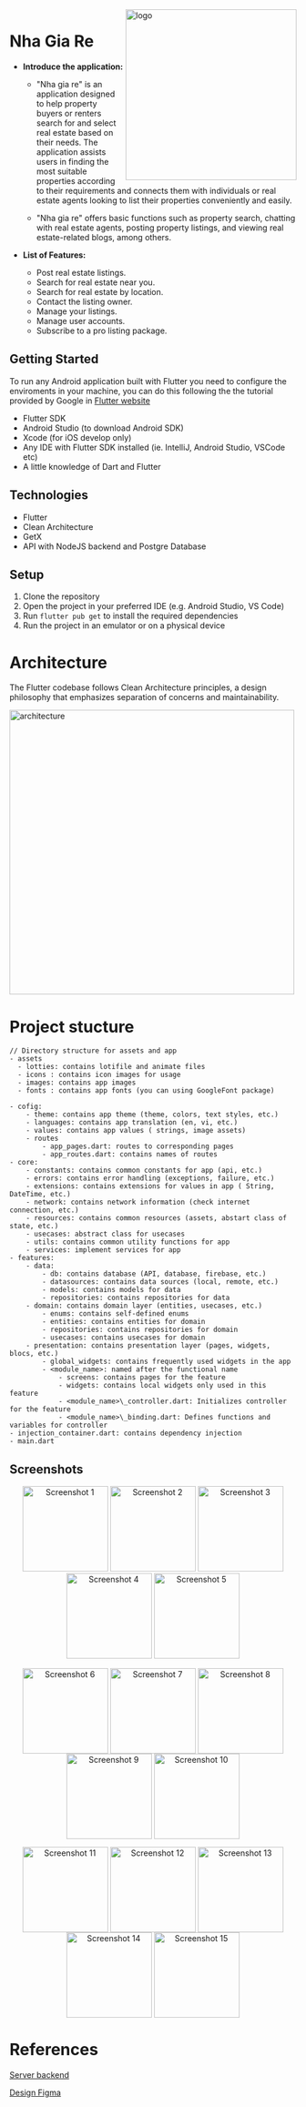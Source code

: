 <img align="right" width="300" alt="logo" src="assets/images/logo.png">

# Nha Gia Re

- **Introduce the application:**

  - "Nha gia re" is an application designed to help property buyers or renters search for and select real estate based on their needs. The application assists users in finding the most suitable properties according to their requirements and connects them with individuals or real estate agents looking to list their properties conveniently and easily.

  - "Nha gia re" offers basic functions such as property search, chatting with real estate agents, posting property listings, and viewing real estate-related blogs, among others.

- **List of Features:**
  - Post real estate listings.
  - Search for real estate near you.
  - Search for real estate by location.
  - Contact the listing owner.
  - Manage your listings.
  - Manage user accounts.
  - Subscribe to a pro listing package.

## Getting Started

To run any Android application built with Flutter you need to configure the enviroments in your machine, you can do this following the the tutorial provided by Google in [Flutter website](https://flutter.dev/docs/get-started/install)

- Flutter SDK
- Android Studio (to download Android SDK)
- Xcode (for iOS develop only)
- Any IDE with Flutter SDK installed (ie. IntelliJ, Android Studio, VSCode etc)
- A little knowledge of Dart and Flutter

## Technologies

- Flutter
- Clean Architecture
- GetX
- API with NodeJS backend and Postgre Database

## Setup

1. Clone the repository
2. Open the project in your preferred IDE (e.g. Android Studio, VS Code)
3. Run `flutter pub get` to install the required dependencies
4. Run the project in an emulator or on a physical device

# Architecture

The Flutter codebase follows Clean Architecture principles, a design philosophy that emphasizes separation of concerns and maintainability.

<img src="assets/images/architecture.png" alt="architecture" width="500">

# Project stucture

```
// Directory structure for assets and app
- assets
  - lotties: contains lotifile and animate files
  - icons : contains icon images for usage
  - images: contains app images
  - fonts : contains app fonts (you can using GoogleFont package)

- cofig:
    - theme: contains app theme (theme, colors, text styles, etc.)
    - languages: contains app translation (en, vi, etc.)
    - values: contains app values ( strings, image assets)
    - routes
        - app_pages.dart: routes to corresponding pages
        - app_routes.dart: contains names of routes
- core:
    - constants: contains common constants for app (api, etc.)
    - errors: contains error handling (exceptions, failure, etc.)
    - extensions: contains extensions for values in app ( String, DateTime, etc.)
    - network: contains network information (check internet connection, etc.)
    - resources: contains common resources (assets, abstart class of state, etc.)
    - usecases: abstract class for usecases
    - utils: contains common utility functions for app
    - services: implement services for app
- features:
    - data:
        - db: contains database (API, database, firebase, etc.)
        - datasources: contains data sources (local, remote, etc.)
        - models: contains models for data
        - repositories: contains repositories for data
    - domain: contains domain layer (entities, usecases, etc.)
        - enums: contains self-defined enums
        - entities: contains entities for domain
        - repositories: contains repositories for domain
        - usecases: contains usecases for domain
    - presentation: contains presentation layer (pages, widgets, blocs, etc.)
        - global_widgets: contains frequently used widgets in the app
        - <module_name>: named after the functional name
            - screens: contains pages for the feature
            - widgets: contains local widgets only used in this feature
            - <module_name>\_controller.dart: Initializes controller for the feature
            - <module_name>\_binding.dart: Defines functions and variables for controller
- injection_container.dart: contains dependency injection
- main.dart
```

## Screenshots

<p align="center">
  <img src="assets/images/screenshot/loading.png" alt="Screenshot 1" width="150">
  <img src="assets/images/screenshot/login.png" alt="Screenshot 2" width="150">
  <img src="assets/images/screenshot/forgot.png" alt="Screenshot 3" width="150">
  <img src="assets/images/screenshot/update.png" alt="Screenshot 4" width="150">
  <img src="assets/images/screenshot/otp.png" alt="Screenshot 5" width="150">
</p>
<p align="center">
  <img src="assets/images/screenshot/home.png" alt="Screenshot 6" width="150" style="vertical-align: top;">
  <img src="assets/images/screenshot/detail.png" alt="Screenshot 7" width="150" style="vertical-align: top;">
  <img src="assets/images/screenshot/post.png" alt="Screenshot 8" width="150" style="vertical-align: top;">
  <img src="assets/images/screenshot/search.png" alt="Screenshot 9" width="150" style="vertical-align: top;">
  <img src="assets/images/screenshot/fillter.png" alt="Screenshot 10" width="150" style="vertical-align: top;">
</p>
<p align="center">
  <img src="assets/images/screenshot/account.png" alt="Screenshot 11" width="150" style="vertical-align: top;">
  <img src="assets/images/screenshot/Blog.png" alt="Screenshot 12" width="150" style="vertical-align: top;">
  <img src="assets/images/screenshot/chat_detail.png" alt="Screenshot 13" width="150" style="vertical-align: top;">
  <img src="assets/images/screenshot/management.png" alt="Screenshot 14" width="150" style="vertical-align: top;">
  <img src="assets/images/screenshot/purchase.png" alt="Screenshot 15" width="150" style="vertical-align: top;">
</p>

# References

[Server backend](https://github.com/nhao2003/nha_gia_re_server)

[Design Figma](https://www.figma.com/file/0sRUPVgCitxAlJ73PnC048/NHAGIARE?type=design&node-id=1-34419&mode=design&t=gCwDIAaeSUXDQSJY-0)
